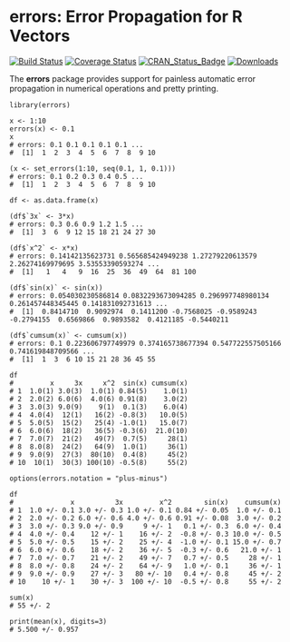 # errors: Error Propagation for R Vectors

[![Build Status](https://travis-ci.org/Enchufa2/errors.svg?branch=master)](https://travis-ci.org/Enchufa2/errors)
[![Coverage Status](https://codecov.io/gh/Enchufa2/errors/branch/master/graph/badge.svg)](https://codecov.io/gh/Enchufa2/errors)
[![CRAN\_Status\_Badge](http://www.r-pkg.org/badges/version/errors)](http://cran.r-project.org/package=errors)
[![Downloads](http://cranlogs.r-pkg.org/badges/errors)](http://cran.rstudio.com/package=errors)

The **errors** package provides support for painless automatic error propagation in numerical operations and pretty printing.

```{r}
library(errors)

x <- 1:10
errors(x) <- 0.1
x
# errors: 0.1 0.1 0.1 0.1 0.1 ...
#  [1]  1  2  3  4  5  6  7  8  9 10

(x <- set_errors(1:10, seq(0.1, 1, 0.1)))
# errors: 0.1 0.2 0.3 0.4 0.5 ...
#  [1]  1  2  3  4  5  6  7  8  9 10

df <- as.data.frame(x)

(df$`3x` <- 3*x)
# errors: 0.3 0.6 0.9 1.2 1.5 ...
#  [1]  3  6  9 12 15 18 21 24 27 30

(df$`x^2` <- x*x)
# errors: 0.14142135623731 0.565685424949238 1.27279220613579 2.26274169979695 3.53553390593274 ...
#  [1]   1   4   9  16  25  36  49  64  81 100

(df$`sin(x)` <- sin(x))
# errors: 0.054030230586814 0.0832293673094285 0.296997748980134 0.261457448345445 0.141831092731613 ...
#  [1]  0.8414710  0.9092974  0.1411200 -0.7568025 -0.9589243 -0.2794155  0.6569866  0.9893582  0.4121185 -0.5440211

(df$`cumsum(x)` <- cumsum(x))
# errors: 0.1 0.223606797749979 0.374165738677394 0.547722557505166 0.741619848709566 ...
#  [1]  1  3  6 10 15 21 28 36 45 55

df
#         x     3x     x^2  sin(x) cumsum(x)
# 1  1.0(1) 3.0(3)  1.0(1) 0.84(5)    1.0(1)
# 2  2.0(2) 6.0(6)  4.0(6) 0.91(8)    3.0(2)
# 3  3.0(3) 9.0(9)    9(1)  0.1(3)    6.0(4)
# 4  4.0(4)  12(1)   16(2) -0.8(3)   10.0(5)
# 5  5.0(5)  15(2)   25(4) -1.0(1)   15.0(7)
# 6  6.0(6)  18(2)   36(5) -0.3(6)  21.0(10)
# 7  7.0(7)  21(2)   49(7)  0.7(5)     28(1)
# 8  8.0(8)  24(2)   64(9)  1.0(1)     36(1)
# 9  9.0(9)  27(3)  80(10)  0.4(8)     45(2)
# 10  10(1)  30(3) 100(10) -0.5(8)     55(2)

options(errors.notation = "plus-minus")

df
#              x          3x         x^2        sin(x)    cumsum(x)
# 1  1.0 +/- 0.1 3.0 +/- 0.3 1.0 +/- 0.1 0.84 +/- 0.05  1.0 +/- 0.1
# 2  2.0 +/- 0.2 6.0 +/- 0.6 4.0 +/- 0.6 0.91 +/- 0.08  3.0 +/- 0.2
# 3  3.0 +/- 0.3 9.0 +/- 0.9     9 +/- 1   0.1 +/- 0.3  6.0 +/- 0.4
# 4  4.0 +/- 0.4    12 +/- 1    16 +/- 2  -0.8 +/- 0.3 10.0 +/- 0.5
# 5  5.0 +/- 0.5    15 +/- 2    25 +/- 4  -1.0 +/- 0.1 15.0 +/- 0.7
# 6  6.0 +/- 0.6    18 +/- 2    36 +/- 5  -0.3 +/- 0.6   21.0 +/- 1
# 7  7.0 +/- 0.7    21 +/- 2    49 +/- 7   0.7 +/- 0.5     28 +/- 1
# 8  8.0 +/- 0.8    24 +/- 2    64 +/- 9   1.0 +/- 0.1     36 +/- 1
# 9  9.0 +/- 0.9    27 +/- 3   80 +/- 10   0.4 +/- 0.8     45 +/- 2
# 10    10 +/- 1    30 +/- 3  100 +/- 10  -0.5 +/- 0.8     55 +/- 2

sum(x)
# 55 +/- 2

print(mean(x), digits=3)
# 5.500 +/- 0.957
```
